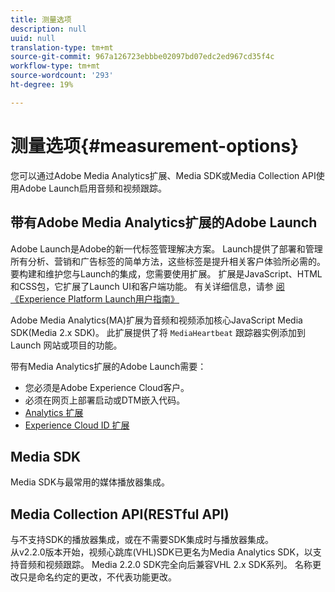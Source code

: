 ```yaml
---
title: 测量选项
description: null
uuid: null
translation-type: tm+mt
source-git-commit: 967a126723ebbbe02097bd07edc2ed967cd35f4c
workflow-type: tm+mt
source-wordcount: '293'
ht-degree: 19%

---
```



# 测量选项{#measurement-options}

您可以通过Adobe Media Analytics扩展、Media SDK或Media Collection API使用Adobe Launch启用音频和视频跟踪。

## 带有Adobe Media Analytics扩展的Adobe Launch

Adobe Launch是Adobe的新一代标签管理解决方案。 Launch提供了部署和管理所有分析、营销和广告标签的简单方法，这些标签是提升相关客户体验所必需的。 要构建和维护您与Launch的集成，您需要使用扩展。 扩展是JavaScript、HTML和CSS包，它扩展了Launch UI和客户端功能。 有关详细信息，请参 [阅《Experience Platform Launch用户指南》](https://docs.adobe.com/content/help/zh-Hans/launch/using/overview.translate.html)

Adobe Media Analytics(MA)扩展为音频和视频添加核心JavaScript Media SDK(Media 2.x SDK)。 此扩展提供了将 `MediaHeartbeat` 跟踪器实例添加到 Launch 网站或项目的功能。

带有Media Analytics扩展的Adobe Launch需要：
* 您必须是Adobe Experience Cloud客户。
* 必须在网页上部署启动或DTM嵌入代码。
* [Analytics 扩展](https://docs.adobe.com/content/help/zh-Hans/launch/using/extensions-ref/adobe-extension/analytics-extension/overview.html)
* [Experience Cloud ID 扩展](https://docs.adobe.com/content/help/zh-Hans/launch/using/extensions-ref/adobe-extension/id-service-extension/overview.html)

## Media SDK

Media SDK与最常用的媒体播放器集成。

## Media Collection API(RESTful API)

与不支持SDK的播放器集成，或在不需要SDK集成时与播放器集成。<br>从v2.2.0版本开始，视频心跳库(VHL)SDK已更名为Media Analytics SDK，以支持音频和视频跟踪。 Media 2.2.0 SDK完全向后兼容VHL 2.x SDK系列。 名称更改只是命名约定的更改，不代表功能更改。
